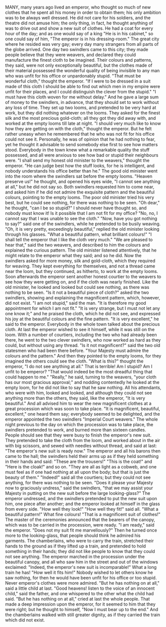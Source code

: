MANY, many years ago lived an emperor, who thought so much of new clothes that he spent all his money in order to obtain them; his only ambition was to be always well dressed.
He did not care for his soldiers, and the theatre did not amuse him; the only thing, in fact, he thought anything of was to drive out and show a new suit of clothes.
He had a coat for every hour of the day; and as one would say of a king "He is in his cabinet," so one could say of him, "The emperor is in his dressing-room."
The great city where he resided was very gay; every day many strangers from all parts of the globe arrived.
One day two swindlers came to this city; they made people believe that they were weavers, and declared they could manufacture the finest cloth to be imagined.
Their colours and patterns, they said, were not only exceptionally beautiful, but the clothes made of their material possessed the wonderful quality of being invisible to any man who was unfit for his office or unpardonably stupid.
"That must be wonderful cloth," thought the emperor.
"If I were to be dressed in a suit made of this cloth I should be able to find out which men in my empire were unfit for their places, and I could distinguish the clever from the stupid."
"I must have this cloth woven for me without delay."
And he gave a large sum of money to the swindlers, in advance, that they should set to work without any loss of time.
They set up two looms, and pretended to be very hard at work, but they did nothing whatever on the looms.
They asked for the finest silk and the most precious gold-cloth; all they got they did away with, and worked at the empty looms till late at night.
"I should very much like to know how they are getting on with the cloth," thought the emperor.
But he felt rather uneasy when he remembered that he who was not fit for his office could not see it.
Personally, he was of opinion that he had nothing to fear, yet he thought it advisable to send somebody else first to see how matters stood.
Everybody in the town knew what a remarkable quality the stuff possessed, and all were anxious to see how bad or stupid their neighbours were.
"I shall send my honest old minister to the weavers," thought the emperor.
"He can judge best how the stuff looks, for he is intelligent, and nobody understands his office better than he."
The good old minister went into the room where the swindlers sat before the empty looms.
"Heaven preserve us!" he thought, and opened his eyes wide, "I cannot see anything at all," but he did not say so.
Both swindlers requested him to come near, and asked him if he did not admire the exquisite pattern and the beautiful colours, pointing to the empty looms.
The poor old minister tried his very best, but he could see nothing, for there was nothing to be seen.
"Oh dear," he thought, "can I be so stupid?"
I should never have thought so, and nobody must know it!
Is it possible that I am not fit for my office?
"No, no, I cannot say that I was unable to see the cloth."
"Now, have you got nothing to say?" said one of the swindlers, while he pretended to be busily weaving.
"Oh, it is very pretty, exceedingly beautiful," replied the old minister looking through his glasses.
"What a beautiful pattern, what brilliant colours!"
"I shall tell the emperor that I like the cloth very much."
"We are pleased to hear that," said the two weavers, and described to him the colours and explained the curious pattern.
The old minister listened attentively, that he might relate to the emperor what they said; and so he did.
Now the swindlers asked for more money, silk and gold-cloth, which they required for weaving.
They kept everything for themselves, and not a thread came near the loom, but they continued, as hitherto, to work at the empty looms.
Soon afterwards the emperor sent another honest courtier to the weavers to see how they were getting on, and if the cloth was nearly finished.
Like the old minister, he looked and looked but could see nothing, as there was nothing to be seen.
"Is it not a beautiful piece of cloth?" asked the two swindlers, showing and explaining the magnificent pattern, which, however, did not exist.
"I am not stupid," said the man.
"It is therefore my good appointment for which I am not fit."
"It is very strange, but I must not let any one know it;" and he praised the cloth, which he did not see, and expressed his joy at the beautiful colours and the fine pattern.
"It is very excellent," he said to the emperor.
Everybody in the whole town talked about the precious cloth.
At last the emperor wished to see it himself, while it was still on the loom.
With a number of courtiers, including the two who had already been there, he went to the two clever swindlers, who now worked as hard as they could, but without using any thread.
"Is it not magnificent?" said the two old statesmen who had been there before.
"Your Majesty must admire the colours and the pattern."
And then they pointed to the empty looms, for they imagined the others could see the cloth.
"What is this?" thought the emperor, "I do not see anything at all."
That is terrible!
Am I stupid?
Am I unfit to be emperor?
"That would indeed be the most dreadful thing that could happen to me."
"Really," he said, turning to the weavers, "your cloth has our most gracious approval;" and nodding contentedly he looked at the empty loom, for he did not like to say that he saw nothing.
All his attendants, who were with him, looked and looked, and although they could not see anything more than the others, they said, like the emperor, "It is very beautiful."
And all advised him to wear the new magnificent clothes at a great procession which was soon to take place.
"It is magnificent, beautiful, excellent," one heard them say; everybody seemed to be delighted, and the emperor appointed the two swindlers "Imperial Court weavers."
The whole night previous to the day on which the procession was to take place, the swindlers pretended to work, and burned more than sixteen candles.
People should see that they were busy to finish the emperor's new suit.
They pretended to take the cloth from the loom, and worked about in the air with big scissors, and sewed with needles without thread, and said at last: "The emperor's new suit is ready now."
The emperor and all his barons then came to the hall; the swindlers held their arms up as if they held something in their hands and said: "These are the trousers!"
"This is the coat!" and "Here is the cloak!" and so on.
"They are all as light as a cobweb, and one must feel as if one had nothing at all upon the body; but that is just the beauty of them."
"Indeed!" said all the courtiers; but they could not see anything, for there was nothing to be seen.
"Does it please your Majesty now to graciously undress," said the swindlers, "that we may assist your Majesty in putting on the new suit before the large looking-glass?"
The emperor undressed, and the swindlers pretended to put the new suit upon him, one piece after another; and the emperor looked at himself in the glass from every side.
"How well they look!"
"How well they fit!" said all.
"What a beautiful pattern!"
What fine colours!
"That is a magnificent suit of clothes!"
The master of the ceremonies announced that the bearers of the canopy, which was to be carried in the procession, were ready.
"I am ready," said the emperor.
"Does not my suit fit me marvellously?"
Then he turned once more to the looking-glass, that people should think he admired his garments.
The chamberlains, who were to carry the train, stretched their hands to the ground as if they lifted up a train, and pretended to hold something in their hands; they did not like people to know that they could not see anything.
The emperor marched in the procession under the beautiful canopy, and all who saw him in the street and out of the windows exclaimed: "Indeed, the emperor's new suit is incomparable!"
What a long train he has!
"How well it fits him!"
Nobody wished to let others know he saw nothing, for then he would have been unfit for his office or too stupid.
Never emperor's clothes were more admired.
"But he has nothing on at all," said a little child at last.
"Good heavens! listen to the voice of an innocent child," said the father, and one whispered to the other what the child had said.
"But he has nothing on at all," cried at last the whole people.
That made a deep impression upon the emperor, for it seemed to him that they were right; but he thought to himself, "Now I must bear up to the end."
And the chamberlains walked with still greater dignity, as if they carried the train which did not exist.
